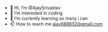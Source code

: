 - 👋 Hi, I’m @AjaySrivastav
- 👀 I’m interested in coding
- 🌱 I’m currently learning as many i can
- 📫 How to reach me ajay688832@gmail.com

<!---
AjaySrivastav/AjaySrivastav is a ✨ special ✨ repository because its `README.md` (this file) appears on your GitHub profile.
You can click the Preview link to take a look at your changes.
--->
